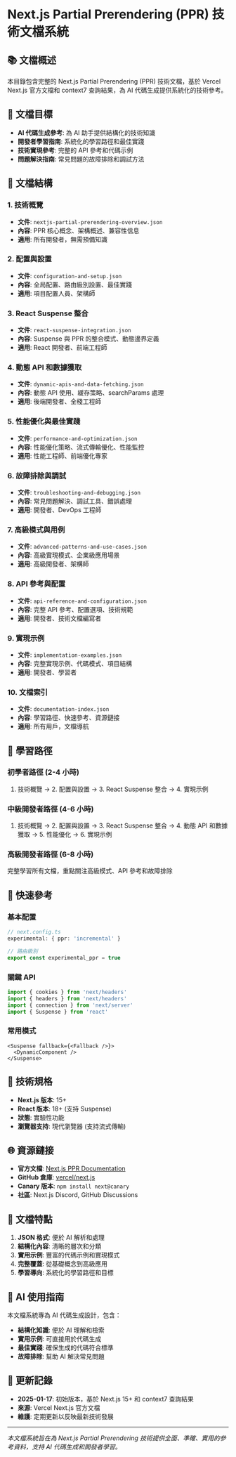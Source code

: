 # Next.js Partial Prerendering (PPR) 技術文檔系統

## 📚 文檔概述

本目錄包含完整的 Next.js Partial Prerendering (PPR) 技術文檔，基於 Vercel Next.js 官方文檔和 context7 查詢結果，為 AI 代碼生成提供系統化的技術參考。

## 🎯 文檔目標

- **AI 代碼生成參考**: 為 AI 助手提供結構化的技術知識
- **開發者學習指南**: 系統化的學習路徑和最佳實踐
- **技術實現參考**: 完整的 API 參考和代碼示例
- **問題解決指南**: 常見問題的故障排除和調試方法

## 📁 文檔結構

### 1. 技術概覽
- **文件**: `nextjs-partial-prerendering-overview.json`
- **內容**: PPR 核心概念、架構概述、兼容性信息
- **適用**: 所有開發者，無需預備知識

### 2. 配置與設置
- **文件**: `configuration-and-setup.json`
- **內容**: 全局配置、路由級別設置、最佳實踐
- **適用**: 項目配置人員、架構師

### 3. React Suspense 整合
- **文件**: `react-suspense-integration.json`
- **內容**: Suspense 與 PPR 的整合模式、動態邊界定義
- **適用**: React 開發者、前端工程師

### 4. 動態 API 和數據獲取
- **文件**: `dynamic-apis-and-data-fetching.json`
- **內容**: 動態 API 使用、緩存策略、searchParams 處理
- **適用**: 後端開發者、全棧工程師

### 5. 性能優化與最佳實踐
- **文件**: `performance-and-optimization.json`
- **內容**: 性能優化策略、流式傳輸優化、性能監控
- **適用**: 性能工程師、前端優化專家

### 6. 故障排除與調試
- **文件**: `troubleshooting-and-debugging.json`
- **內容**: 常見問題解決、調試工具、錯誤處理
- **適用**: 開發者、DevOps 工程師

### 7. 高級模式與用例
- **文件**: `advanced-patterns-and-use-cases.json`
- **內容**: 高級實現模式、企業級應用場景
- **適用**: 高級開發者、架構師

### 8. API 參考與配置
- **文件**: `api-reference-and-configuration.json`
- **內容**: 完整 API 參考、配置選項、技術規範
- **適用**: 開發者、技術文檔編寫者

### 9. 實現示例
- **文件**: `implementation-examples.json`
- **內容**: 完整實現示例、代碼模式、項目結構
- **適用**: 開發者、學習者

### 10. 文檔索引
- **文件**: `documentation-index.json`
- **內容**: 學習路徑、快速參考、資源鏈接
- **適用**: 所有用戶，文檔導航

## 🚀 學習路徑

### 初學者路徑 (2-4 小時)
1. 技術概覽 → 2. 配置與設置 → 3. React Suspense 整合 → 4. 實現示例

### 中級開發者路徑 (4-6 小時)
1. 技術概覽 → 2. 配置與設置 → 3. React Suspense 整合 → 4. 動態 API 和數據獲取 → 5. 性能優化 → 6. 實現示例

### 高級開發者路徑 (6-8 小時)
完整學習所有文檔，重點關注高級模式、API 參考和故障排除

## 🔧 快速參考

### 基本配置
```typescript
// next.config.ts
experimental: { ppr: 'incremental' }

// 路由級別
export const experimental_ppr = true
```

### 關鍵 API
```typescript
import { cookies } from 'next/headers'
import { headers } from 'next/headers'
import { connection } from 'next/server'
import { Suspense } from 'react'
```

### 常用模式
```tsx
<Suspense fallback={<Fallback />}>
  <DynamicComponent />
</Suspense>
```

## 📖 技術規格

- **Next.js 版本**: 15+
- **React 版本**: 18+ (支持 Suspense)
- **狀態**: 實驗性功能
- **瀏覽器支持**: 現代瀏覽器 (支持流式傳輸)

## 🌐 資源鏈接

- **官方文檔**: [Next.js PPR Documentation](https://nextjs.org/docs/app/building-your-application/rendering/partial-prerendering)
- **GitHub 倉庫**: [vercel/next.js](https://github.com/vercel/next.js)
- **Canary 版本**: `npm install next@canary`
- **社區**: Next.js Discord, GitHub Discussions

## 📝 文檔特點

1. **JSON 格式**: 便於 AI 解析和處理
2. **結構化內容**: 清晰的層次和分類
3. **實用示例**: 豐富的代碼示例和實現模式
4. **完整覆蓋**: 從基礎概念到高級應用
5. **學習導向**: 系統化的學習路徑和目標

## 🤖 AI 使用指南

本文檔系統專為 AI 代碼生成設計，包含：

- **結構化知識**: 便於 AI 理解和檢索
- **實用示例**: 可直接用於代碼生成
- **最佳實踐**: 確保生成的代碼符合標準
- **故障排除**: 幫助 AI 解決常見問題

## 📅 更新記錄

- **2025-01-17**: 初始版本，基於 Next.js 15+ 和 context7 查詢結果
- **來源**: Vercel Next.js 官方文檔
- **維護**: 定期更新以反映最新技術發展

---

*本文檔系統旨在為 Next.js Partial Prerendering 技術提供全面、準確、實用的參考資料，支持 AI 代碼生成和開發者學習。*



